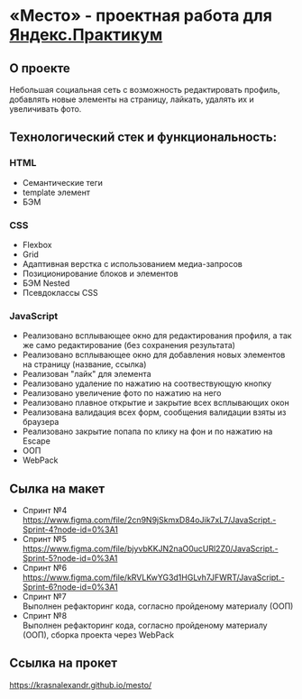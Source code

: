 # «Место» - проектная работа для [Яндекс.Практикум](https://practicum.yandex.ru/)

## О проекте
Небольшая социальная сеть с возможность редактировать профиль, добавлять новые элементы на страницу, лайкать, удалять их и увеличивать фото.

## Технологический стек и функциональность:
### HTML
* Семантические теги
* template элемент
* БЭМ
### CSS
* Flexbox
* Grid 
* Адаптивная верстка с использованием медиа-запросов
* Позиционирование блоков и элементов
* БЭМ Nested
* Псевдоклассы CSS
### JavaScript
* Реализовано всплывающее окно для редактирования профиля, а так же само редактирование (без сохранения результата)
* Реализовано всплывающее окно для добавления новых элементов на страницу (название, ссылка)
* Реализован "лайк" для элемента 
* Реализовано удаление по нажатию на соотвествующую кнопку
* Реализовано увеличение фото по нажатию на него
* Реализовано плавное открытие и закрытие всех всплывающих окон
* Реализована валидация всех форм, сообщения валидации взяты из браузера
* Реализовано закрытие попапа по клику на фон и по нажатию на Escape
* ООП
* WebPack 
## Сылка на макет
* Спринт №4  
https://www.figma.com/file/2cn9N9jSkmxD84oJik7xL7/JavaScript.-Sprint-4?node-id=0%3A1
* Спринт №5  
https://www.figma.com/file/bjyvbKKJN2naO0ucURl2Z0/JavaScript.-Sprint-5?node-id=0%3A1
* Спринт №6  
  https://www.figma.com/file/kRVLKwYG3d1HGLvh7JFWRT/JavaScript.-Sprint-6?node-id=0%3A1
* Спринт №7  
  Выполнен рефакторинг кода, согласно пройденому материалу (ООП)
* Спринт №8  
  Выполнен рефакторинг кода, согласно пройденому материалу (ООП), сборка проекта через WebPack

## Ссылка на прокет 
https://krasnalexandr.github.io/mesto/ 